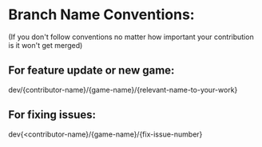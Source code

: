 # Branch Name Conventions:
(If you don't follow conventions no matter how important your contribution is it won't get merged)

## For feature update or new game:

dev/{contributor-name}/{game-name}/{relevant-name-to-your-work}

## For fixing issues:
dev{<contributor-name}/{game-name}/{fix-issue-number}
